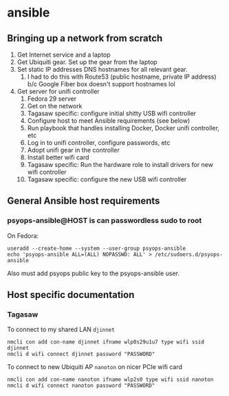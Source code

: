 # ansible

## Bringing up a network from scratch

1.  Get Internet service and a laptop
1.  Get Ubiquiti gear. Set up the gear from the laptop
1.  Set static IP addresses DNS hostnames for all relevant gear.
	1.  I had to do this with Route53 (public hostname, private IP address) b/c Google Fiber box doesn't support hostnames lol
1.  Get server for unifi controller
    1.  Fedora 29 server
	1.  Get on the network
	1.  Tagasaw specific: configure initial shitty USB wifi controller
	1.  Configure host to meet Ansible requirements (see below)
	1.  Run playbook that handles installing Docker, Docker unifi controller, etc
	1.  Log in to unifi controller, configure passwords, etc
	1.  Adopt unifi gear in the controller
	1.  Install better wifi card
	1.  Tagasaw specific: Run the hardware role to install drivers for new wifi controller
	1.  Tagasaw specific: configure the new USB wifi controller

## General Ansible host requirements

### psyops-ansible@HOST is can passwordless sudo to root

On Fedora:

    useradd --create-home --system --user-group psyops-ansible
    echo 'psyops-ansible ALL=(ALL) NOPASSWD: ALL' > /etc/sudoers.d/psyops-ansible

Also must add psyops public key to the psyops-ansible user.

## Host specific documentation

### Tagasaw

To connect to my shared LAN `djinnet`

    nmcli con add con-name djinnet ifname wlp0s29u1u7 type wifi ssid djinnet
    nmcli d wifi connect djinnet password "PASSWORD"

To connect to new Ubiquiti AP `nanoton` on nicer PCIe wifi card

    nmcli con add con-name nanoton ifname wlp2s0 type wifi ssid nanoton
    nmcli d wifi connect nanoton password "PASSWORD"

